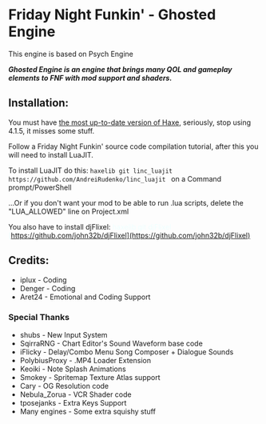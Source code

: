 # Friday Night Funkin' - Ghosted Engine

This engine is based on Psych Engine

***Ghosted Engine is an engine that brings many QOL and gameplay elements to FNF with mod support and shaders.***

## Installation:

You must have [the most up-to-date version of Haxe](https://haxe.org/download/), seriously, stop using 4.1.5, it misses some stuff.

Follow a Friday Night Funkin' source code compilation tutorial, after this you will need to install LuaJIT.

To install LuaJIT do this: `haxelib git linc_luajit https://github.com/AndreiRudenko/linc_luajit ` on a Command prompt/PowerShell

...Or if you don't want your mod to be able to run .lua scripts, delete the "LUA\_ALLOWED" line on Project.xml

You also have to install djFlixel: <span class="colour" style="color:rgb(238, 255, 255)">haxelib git djFlixel [https://github.com/john32b/djFlixel](https://github.com/john32b/djFlixel)</span>

## Credits:

* iplux - Coding
* Denger - Coding
* Aret24 - Emotional and Coding Support

### Special Thanks

* shubs - New Input System
* SqirraRNG - Chart Editor's Sound Waveform base code
* iFlicky - Delay/Combo Menu Song Composer + Dialogue Sounds
* PolybiusProxy - .MP4 Loader Extension
* Keoiki - Note Splash Animations
* Smokey - Spritemap Texture Atlas support
* Cary - OG Resolution code
* Nebula\_Zorua - VCR Shader code
* tposejanks - Extra Keys Support
* Many engines - Some extra squishy stuff

<br>
<br>
